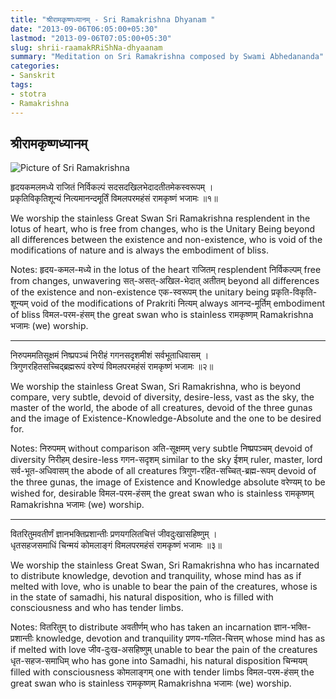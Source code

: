 ```yaml
---
title: "श्रीरामकृष्णध्यानम् - Sri Ramakrishna Dhyanam "
date: "2013-09-06T06:05:00+05:30"
lastmod: "2013-09-06T07:05:00+05:30"
slug: shrii-raamakRRiShNa-dhyaanam
summary: "Meditation on Sri Ramakrishna composed by Swami Abhedananda"
categories:
- Sanskrit
tags:
- stotra
- Ramakrishna
---
```



श्रीरामकृष्णध्यानम्
-----------------------

![Picture of Sri Ramakrishna](/rk.jpg "Sri Ramakrishna")

हृदयकमलमध्ये राजितं निर्विकल्पं सदसदखिलभेदादतीतमेकस्वरूपम् ।  
प्रकृतिविकृतिशून्यं नित्यमानन्दमूर्तिं विमलपरमहंसं रामकृष्णं भजामः ॥१॥


We worship the stainless Great Swan Sri Ramakrishna resplendent in the lotus of heart, who is free from changes, who is the Unitary Being beyond all differences between the existence and non-existence, who is void of the modifications of nature and is always the embodiment of bliss.


Notes: हृदय-कमल-मध्ये in the lotus of the heart राजितम् resplendent निर्विकल्पम् free from changes, unwavering सत्-असत्-अखिल-भेदात् अतीतम् beyond all differences of the existence and non-existence एक-स्वरूपम् the unitary being
प्रकृति-विकृति-शून्यम् void of the modifications of Prakriti नित्यम् always आनन्द-मूर्तिम् embodiment of bliss विमल-परम-हंसम् the great swan who is stainless रामकृष्णम् Ramakrishna भजामः (we) worship.


-------


निरुपममतिसूक्षमं निष्प्रपञ्चं निरीहं गगनसदृशमीशं सर्वभूताधिवासम् ।  
त्रिगुणरहितसच्चिद्ब्रह्मरूपं वरेण्यं विमलपरमहंसं रामकृष्णं भजामः ॥२॥

We worship the stainless Great Swan, Sri Ramakrishna, who is beyond compare, very subtle, devoid of diversity, desire-less, vast as the sky, the master of the world, the abode of all creatures, devoid of the three gunas and the image of Existence-Knowledge-Absolute and the one to be desired for.

Notes: निरुपमम् without comparison अति-सूक्षमम् very subtle निष्प्रपञ्चम् devoid of diversity निरीहम् desire-less गगन-सदृशम् similar to the sky ईशम् ruler, master, lord सर्व-भूत-अधिवासम् the abode of all creatures 
त्रिगुण-रहित-सच्चित्-ब्रह्म-रूपम् devoid of the three gunas, the image of Existence and Knowledge absolute वरेण्यम् to be wished for, desirable विमल-परम-हंसम् the great swan who is stainless रामकृष्णम् Ramakrishna भजामः (we) worship.



-------
वितरितुमवतीर्णं ज्ञानभक्तिप्रशान्तीः प्रणयगलितचित्तं जीवदुःखासहिष्णुम् ।  
धृतसहजसमाधिं चिन्मयं कोमलाङ्गं विमलपरमहंसं रामकृष्णं भजामः ॥३॥

We worship the stainless Great Swan, Sri Ramakrishna who has incarnated to distribute knowledge, devotion and tranquility, whose mind has as if melted with love, who is unable to bear the pain of the creatures, whose is in the state of samadhi, his natural disposition, who is filled with consciousness and who has tender limbs.

Notes: वितरितुम् to distribute अवतीर्णम् who has taken an incarnation ज्ञान-भक्ति-प्रशान्तीः knowledge, devotion and tranquility प्रणय-गलित-चित्तम् whose mind has as if melted with love जीव-दुःख-असहिष्णुम् unable to bear the pain of the creatures 
धृत-सहज-समाधिम् who has gone into Samadhi, his natural  disposition चिन्मयम् filled with consciousness कोमलाङ्गम् one with tender limbs विमल-परम-हंसम् the great swan who is stainless रामकृष्णम् Ramakrishna भजामः (we) worship.
